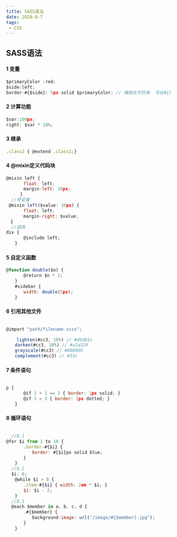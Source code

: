 ```yaml
---
title: SASS语法
date: 2020-8-7
tags:
 - CSS
---
```

## SASS语法

#### 1 变量
```js
$primaryColor :red;
$side:left;
border-#{$side}: 5px solid $primaryColor; // 镶嵌在字符串  写在#{}
```
#### 2 计算功能
```js
$var:100px;
right: $var * 10%;
```
#### 3 继承
```js
.class2 { @extend .class1;}

```
#### 4 @mixin定义代码块
```js
@mixin left {
　　　　float: left;
　　　　margin-left: 10px;
　　	}
  //带变量
 @mixin left($value: 10px) {
　　　　float: left;
　　　　margin-right: $value;
　}
  //调用
div {
　　　　@include left;
　　}
```
#### 5 自定义函数
```js
@function double($n) {
　　　　@return $n * 2;
　　}
　　#sidebar {
　　　　width: double(5px);
　　}
```
#### 6 引用其他文件
```js

@import "path/filename.scss";

    lighten(#cc3, 10%) // #d6d65c
　　darken(#cc3, 10%) // #a3a329
　　grayscale(#cc3) // #808080
　　complement(#cc3) // #33c


```
#### 7 条件语句
```js

p {
　　　　@if 1 + 1 == 2 { border: 1px solid; }
　　　　@if 5 < 3 { border: 2px dotted; }
　　}
```
#### 8 循环语句
```js

  //8.1
@for $i from 1 to 10 {
　　　　.border-#{$i} {
　　　　　　border: #{$i}px solid blue;
　　　　}
　　}
  //8.2
  $i: 6;
　　@while $i > 0 {
　　　　.item-#{$i} { width: 2em * $i; }
　　　　$i: $i - 2;
　　}
  //8.3
  @each $member in a, b, c, d {
　　　　.#{$member} {
　　　　　　background-image: url("/image/#{$member}.jpg");
　　　　}
　　}
```
